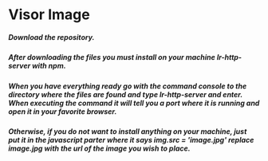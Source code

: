 # Visor Image

##### Download the repository.

##### After downloading the files you must install on your machine lr-http-server with npm.

##### When you have everything ready go with the command console to the directory where the files are found and type lr-http-server and enter. When executing the command it will tell you a port where it is running and open it in your favorite browser.

##### Otherwise, if you do not want to install anything on your machine, just put it in the javascript parter where it says img.src = 'image.jpg' replace image.jpg with the url of the image you wish to place.
